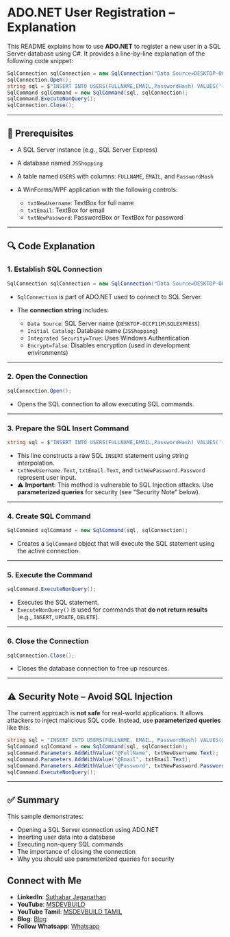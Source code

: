 # ADO.NET User Registration – Explanation

This README explains how to use **ADO.NET** to register a new user in a SQL Server database using C#. It provides a line-by-line explanation of the following code snippet:

```csharp
SqlConnection sqlConnection = new SqlConnection("Data Source=DESKTOP-OCCP11M\\SQLEXPRESS;Initial Catalog=JSShopping;Integrated Security=True;Encrypt=false");
sqlConnection.Open();
string sql = $"INSERT INTO USERS(FULLNAME,EMAIL,PasswordHash) VALUES('{txtNewUsername.Text}','{txtEmail.Text}','{txtNewPassword.Password}')";
SqlCommand sqlCommand = new SqlCommand(sql, sqlConnection);
sqlCommand.ExecuteNonQuery();
sqlConnection.Close();
```

---

## 🧾 Prerequisites

* A SQL Server instance (e.g., SQL Server Express)
* A database named `JSShopping`
* A table named `USERS` with columns: `FULLNAME`, `EMAIL`, and `PasswordHash`
* A WinForms/WPF application with the following controls:

  * `txtNewUsername`: TextBox for full name
  * `txtEmail`: TextBox for email
  * `txtNewPassword`: PasswordBox or TextBox for password

---

## 🔍 Code Explanation

### 1. **Establish SQL Connection**

```csharp
SqlConnection sqlConnection = new SqlConnection("Data Source=DESKTOP-OCCP11M\\SQLEXPRESS;Initial Catalog=JSShopping;Integrated Security=True;Encrypt=false");
```

* `SqlConnection` is part of ADO.NET used to connect to SQL Server.
* The **connection string** includes:

  * `Data Source`: SQL Server name (`DESKTOP-OCCP11M\SQLEXPRESS`)
  * `Initial Catalog`: Database name (`JSShopping`)
  * `Integrated Security=True`: Uses Windows Authentication
  * `Encrypt=false`: Disables encryption (used in development environments)

---

### 2. **Open the Connection**

```csharp
sqlConnection.Open();
```

* Opens the SQL connection to allow executing SQL commands.

---

### 3. **Prepare the SQL Insert Command**

```csharp
string sql = $"INSERT INTO USERS(FULLNAME,EMAIL,PasswordHash) VALUES('{txtNewUsername.Text}','{txtEmail.Text}','{txtNewPassword.Password}')";
```

* This line constructs a raw SQL `INSERT` statement using string interpolation.
* `txtNewUsername.Text`, `txtEmail.Text`, and `txtNewPassword.Password` represent user input.
* ⚠️ **Important**: This method is vulnerable to SQL Injection attacks. Use **parameterized queries** for security (see "Security Note" below).

---

### 4. **Create SQL Command**

```csharp
SqlCommand sqlCommand = new SqlCommand(sql, sqlConnection);
```

* Creates a `SqlCommand` object that will execute the SQL statement using the active connection.

---

### 5. **Execute the Command**

```csharp
sqlCommand.ExecuteNonQuery();
```

* Executes the SQL statement.
* `ExecuteNonQuery()` is used for commands that **do not return results** (e.g., `INSERT`, `UPDATE`, `DELETE`).

---

### 6. **Close the Connection**

```csharp
sqlConnection.Close();
```

* Closes the database connection to free up resources.

---

## ⚠️ Security Note – Avoid SQL Injection

The current approach is **not safe** for real-world applications. It allows attackers to inject malicious SQL code. Instead, use **parameterized queries** like this:

```csharp
string sql = "INSERT INTO USERS(FULLNAME, EMAIL, PasswordHash) VALUES(@FullName, @Email, @Password)";
SqlCommand sqlCommand = new SqlCommand(sql, sqlConnection);
sqlCommand.Parameters.AddWithValue("@FullName", txtNewUsername.Text);
sqlCommand.Parameters.AddWithValue("@Email", txtEmail.Text);
sqlCommand.Parameters.AddWithValue("@Password", txtNewPassword.Password);
sqlCommand.ExecuteNonQuery();
```

---

## ✅ Summary

This sample demonstrates:

* Opening a SQL Server connection using ADO.NET
* Inserting user data into a database
* Executing non-query SQL commands
* The importance of closing the connection
* Why you should use parameterized queries for security

## Connect with Me
- **LinkedIn**: [Suthahar Jeganathan](https://www.linkedin.com/in/jssuthahar/)
- **YouTube**: [MSDEVBUILD](https://www.youtube.com/@MSDEVBUILD)
- **YouTube Tamil**: [MSDEVBUILD TAMIL](https://www.youtube.com/@MSDEVBUILDTamil)
- **Blog**: [Blog](https://www.msdevbuild.com/)
- **Follow Whatsapp**: [Whatsapp](https://www.whatsapp.com/channel/0029Va5j2rHEFeXcTlUhQB0J)
